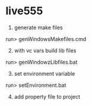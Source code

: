 live555
=======

1. generate make files

run> genWindowsMakefiles.cmd

2. with vc vars build lib files

run> genWindowzLibfiles.bat

3. set environment variable

run> setEnvironment.bat

4. add property file to project